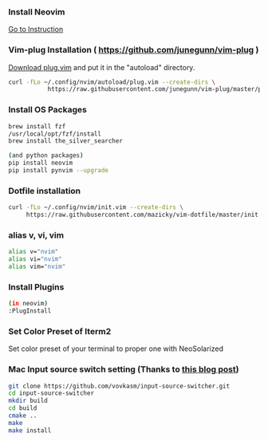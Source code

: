 ### Install Neovim
[Go to Instruction](https://github.com/neovim/neovim/wiki/Installing-Neovim)

### Vim-plug Installation ( https://github.com/junegunn/vim-plug )

[Download plug.vim](https://raw.githubusercontent.com/junegunn/vim-plug/master/plug.vim)
and put it in the "autoload" directory.
```sh
curl -fLo ~/.config/nvim/autoload/plug.vim --create-dirs \
           https://raw.githubusercontent.com/junegunn/vim-plug/master/plug.vim
```

### Install OS Packages
```sh
brew install fzf
/usr/local/opt/fzf/install
brew install the_silver_searcher

(and python packages)
pip install neovim
pip install pynvim --upgrade
```

### Dotfile installation

```sh
curl -fLo ~/.config/nvim/init.vim --create-dirs \
     https://raw.githubusercontent.com/mazicky/vim-dotfile/master/init.vim
```

### alias v, vi, vim
```sh
alias v="nvim"
alias vi="nvim"
alias vim="nvim"
```

### Install Plugins
```sh
(in neovim)
:PlugInstall
```

### Set Color Preset of Iterm2

Set color preset of your terminal to proper one with NeoSolarized

### Mac Input source switch setting (Thanks to [this blog post](http://yisangwook.tumblr.com/post/106780445189/vim-insert-mode-keyboard-switch))

```sh
git clone https://github.com/vovkasm/input-source-switcher.git
cd input-source-switcher
mkdir build
cd build
cmake ..
make
make install
```
